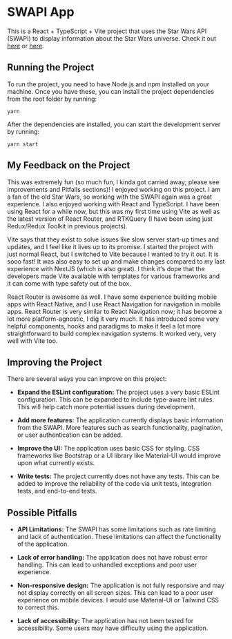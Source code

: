# SWAPI App

This is a React + TypeScript + Vite project that uses the Star Wars API (SWAPI) to display information about the Star Wars universe. Check it out [here](https://swapi-app-kohl.vercel.app/) or [here](https://swapi-62986omym-oreakintobis-projects.vercel.app/).

## Running the Project

To run the project, you need to have Node.js and npm installed on your machine. Once you have these, you can install the project dependencies from the root folder by running:

```
yarn
```

After the dependencies are installed, you can start the development server by running:

```
yarn start
```

## My Feedback on the Project

This was extremely fun (so much fun, I kinda got carried away; please see improvements and Pitfalls sections)! I enjoyed working on this project. I am a fan of the old Star Wars, so working with the SWAPI again was a great experience. I also enjoyed working with React and TypeScript. I have been using React for a while now, but this was my first time using Vite as well as the latest version of React Router, and RTKQuery (I have been using just Redux/Redux Toolkit in previous projects).

Vite says that they exist to solve issues like slow server start-up times and updates, and I feel like it lives up to its promise. I started the project with just normal React, but I switched to Vite because I wanted to try it out. It is sooo fast! It was also easy to set up and make changes compared to my last experience with NextJS (which is also great). I think it's dope that the developers made Vite available with templates for various frameworks and it can come with type safety out of the box.

React Router is awesome as well. I have some experience building mobile apps with React Native, and I use React Navigation for navigation in mobile apps. React Router is very similar to React Navigation now; it has become a lot more platform-agnostic, I dig it very much. It has introduced some very helpful components, hooks and paradigms to make it feel a lot more straightforward to build complex navigation systems. It worked very, very well with Vite too.

## Improving the Project

There are several ways you can improve on this project:

- **Expand the ESLint configuration:** The project uses a very basic ESLint configuration. This can be expanded to include type-aware lint rules. This will help catch more potential issues during development.
- **Add more features:** The application currently displays basic information from the SWAPI. More features such as search functionality, pagination, or user authentication can be added.

- **Improve the UI:** The application uses basic CSS for styling. CSS frameworks like Bootstrap or a UI library like Material-UI would improve upon what currently exists.

- **Write tests:** The project currently does not have any tests. This can be added to improve the reliability of the code via unit tests, integration tests, and end-to-end tests.

## Possible Pitfalls

- **API Limitations:** The SWAPI has some limitations such as rate limiting and lack of authentication. These limitations can affect the functionality of the application.

- **Lack of error handling:** The application does not have robust error handling. This can lead to unhandled exceptions and poor user experience.

- **Non-responsive design:** The application is not fully responsive and may not display correctly on all screen sizes. This can lead to a poor user experience on mobile devices. I would use Material-UI or Tailwind CSS to correct this.

- **Lack of accessibility:** The application has not been tested for accessibility. Some users may have difficulty using the application.
